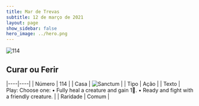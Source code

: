 ```yaml
---
title: Mar de Trevas
subtitle: 12 de março de 2021
layout: page
show_sidebar: false
hero_image: ../hero.png
---
```


![114](https://cdn.keyforgegame.com/media/card_front/pt/496_114_H6QX778Q7FH4_pt.png)

## Curar ou Ferir

|----|----|
| Número | 114 |
| Casa | ![Sanctum](https://archonarcana.com/images/thumb/c/c7/Sanctum.png/22px-Sanctum.png "Santuário") |
| Tipo | Ação |
| Texto | Play: Choose one:  • Fully heal a creature and gain 1.  • Ready and fight with a friendly creature. |
| Raridade | Comum |
